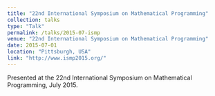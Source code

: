 ```yaml
---
title: "22nd International Symposium on Mathematical Programming"
collection: talks
type: "Talk"
permalink: /talks/2015-07-ismp
venue: "22nd International Symposium on Mathematical Programming"
date: 2015-07-01
location: "Pittsburgh, USA"
link: "http://www.ismp2015.org/"
---
```


Presented at the 22nd International Symposium on Mathematical Programming, July 2015.
